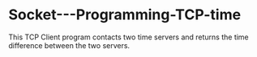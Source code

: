 # Socket---Programming-TCP-time
This TCP Client program contacts two time servers and returns the time difference between the two servers.
